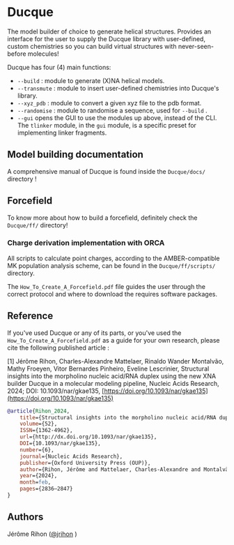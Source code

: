 # Ducque
The model builder of choice to generate helical structures. Provides an interface for the user to supply the Ducque library with user-defined, custom chemistries so you can build virtual structures with never-seen-before molecules!

Ducque has four (4) main functions:
- `--build` : module to generate (X)NA helical models.
- `--transmute` : module to insert user-defined chemistries into Ducque's library.
- `--xyz_pdb` : module to convert a given xyz file to the pdb format.
- `--randomise` : module to randomise a sequence, used for `--build` .
- `--gui` opens the GUI to use the modules up above, instead of the CLI. The `tlinker` module, in the `gui` module, is a specific preset for implementing linker fragments.

## Model building documentation
A comprehensive manual of Ducque is found inside the `Ducque/docs/` directory !

## Forcefield
To know more about how to build a forcefield, definitely check the `Ducque/ff/` directory!

### Charge derivation implementation with ORCA
All scripts to calculate point charges, according to the AMBER-compatible MK population analysis scheme, can be found in the `Ducque/ff/scripts/` directory.

The `How_To_Create_A_Forcefield.pdf` file guides the user through the correct protocol and where to download the requires software packages.
  
## Reference
If you've used Ducque or any of its parts, or you've used the `How_To_Create_A_Forcefield.pdf` as a guide for your own research, please cite the following published article : 

[1] Jérôme Rihon, Charles-Alexandre Mattelaer, Rinaldo Wander Montalvão, Mathy Froeyen, Vitor Bernardes Pinheiro, Eveline Lescrinier, Structural insights into the morpholino nucleic acid/RNA duplex using the new XNA builder Ducque in a molecular modeling pipeline, Nucleic Acids Research, 2024; DOI: 10.1093/nar/gkae135, [https://doi.org/10.1093/nar/gkae135](https://doi.org/10.1093/nar/gkae135)

```bibtex
@article{Rihon_2024,
    title={Structural insights into the morpholino nucleic acid/RNA duplex using the new XNA builder Ducque in a molecular modeling pipeline},
    volume={52},
    ISSN={1362-4962},
    url={http://dx.doi.org/10.1093/nar/gkae135},
    DOI={10.1093/nar/gkae135},
    number={6},
    journal={Nucleic Acids Research},
    publisher={Oxford University Press (OUP)},
    author={Rihon, Jérôme and Mattelaer, Charles-Alexandre and Montalvão, Rinaldo Wander and Froeyen, Mathy and Pinheiro, Vitor Bernardes and Lescrinier, Eveline},
    year={2024},
    month=feb,
    pages={2836–2847}
}
```
## Authors
Jérôme Rihon ([@jrihon](https://www.github.com/jrihon) )
